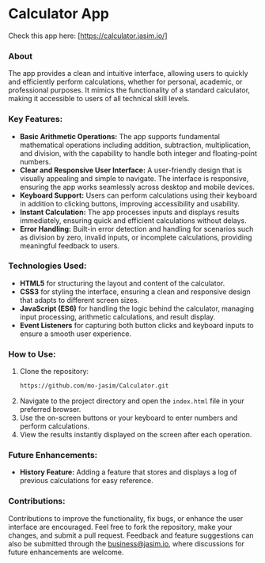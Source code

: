 # Calculator App

Check this app here:  [https://calculator.jasim.io/]

### About
The app provides a clean and intuitive interface, allowing users to quickly and efficiently perform calculations, whether for personal, academic, or professional purposes. It mimics the functionality of a standard calculator, making it accessible to users of all technical skill levels. 

### Key Features:
- **Basic Arithmetic Operations:** The app supports fundamental mathematical operations including addition, subtraction, multiplication, and division, with the capability to handle both integer and floating-point numbers.
- **Clear and Responsive User Interface:** A user-friendly design that is visually appealing and simple to navigate. The interface is responsive, ensuring the app works seamlessly across desktop and mobile devices.
- **Keyboard Support:** Users can perform calculations using their keyboard in addition to clicking buttons, improving accessibility and usability.
- **Instant Calculation:** The app processes inputs and displays results immediately, ensuring quick and efficient calculations without delays.
- **Error Handling:** Built-in error detection and handling for scenarios such as division by zero, invalid inputs, or incomplete calculations, providing meaningful feedback to users.

### Technologies Used:
- **HTML5** for structuring the layout and content of the calculator.
- **CSS3** for styling the interface, ensuring a clean and responsive design that adapts to different screen sizes.
- **JavaScript (ES6)** for handling the logic behind the calculator, managing input processing, arithmetic calculations, and result display.
- **Event Listeners** for capturing both button clicks and keyboard inputs to ensure a smooth user experience.

### How to Use:
1. Clone the repository:
   ```bash
   https://github.com/mo-jasim/Calculator.git
   ```
2. Navigate to the project directory and open the `index.html` file in your preferred browser.
3. Use the on-screen buttons or your keyboard to enter numbers and perform calculations.
4. View the results instantly displayed on the screen after each operation.

### Future Enhancements:
- **History Feature:** Adding a feature that stores and displays a log of previous calculations for easy reference.

### Contributions:
Contributions to improve the functionality, fix bugs, or enhance the user interface are encouraged. Feel free to fork the repository, make your changes, and submit a pull request. Feedback and feature suggestions can also be submitted through the [business@jasim.io](#), where discussions for future enhancements are welcome.
